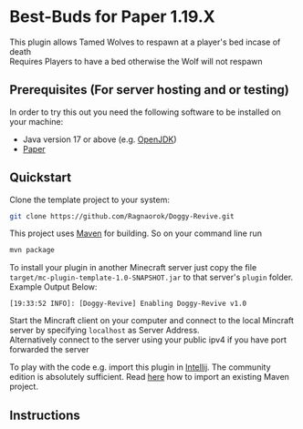 # Best-Buds for Paper 1.19.X

This plugin allows Tamed Wolves to respawn at a player's bed incase of death  <br> Requires Players to have a bed otherwise the Wolf will not respawn

## Prerequisites (For server hosting and or testing)

In order to try this out you need the following software to be installed on your machine:

* Java version 17 or above (e.g. [OpenJDK](https://openjdk.java.net/install/))
* [Paper](https://papermc.io/downloads)

## Quickstart

Clone the template project to your system:
````bash
git clone https://github.com/Ragnaorok/Doggy-Revive.git
````

This project uses [Maven](https://maven.apache.org/) for building. So on your command line run

````bash
mvn package
```` 

To install your plugin in another Minecraft server just copy the file `target/mc-plugin-template-1.0-SNAPSHOT.jar` to
that server's `plugin` folder. <br>
Example Output Below:

```
[19:33:52 INFO]: [Doggy-Revive] Enabling Doggy-Revive v1.0
``` 

Start the Mincraft client on your computer and connect to the local Mincraft server by specifying `localhost` as Server Address. <br>
Alternatively connect to the server using your public ipv4 if you have port forwarded the server


To play with the code e.g. import this plugin in [Intellij](https://www.jetbrains.com/de-de/idea/download/). The
community edition is absolutely sufficient. Read [here](https://www.jetbrains.com/help/idea/maven-support.html) how to
import an existing Maven project.



## Instructions

